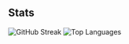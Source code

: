 <div id="stats">
  <h2>Stats</h2>
  <img src="https://streak-stats.demolab.com?user=hmouis&theme=transparent&fire=EB5454" alt="GitHub Streak"/>
  <img src="https://github-readme-stats.vercel.app/api/top-langs/?username=hmouis&layout=compact&theme=vision-friendly-dark" alt="Top Languages"/>
</div>
